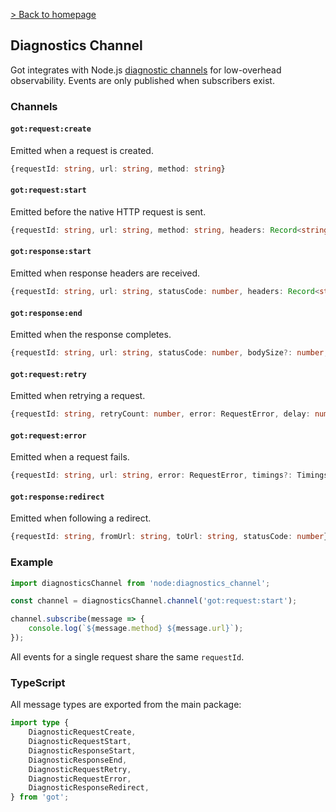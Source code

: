 [> Back to homepage](../readme.md#documentation)

## Diagnostics Channel

Got integrates with Node.js [diagnostic channels](https://nodejs.org/api/diagnostics_channel.html) for low-overhead observability. Events are only published when subscribers exist.

### Channels

#### `got:request:create`

Emitted when a request is created.

```ts
{requestId: string, url: string, method: string}
```

#### `got:request:start`

Emitted before the native HTTP request is sent.

```ts
{requestId: string, url: string, method: string, headers: Record<string, string | string[] | undefined>}
```

#### `got:response:start`

Emitted when response headers are received.

```ts
{requestId: string, url: string, statusCode: number, headers: Record<string, string | string[] | undefined>, isFromCache: boolean}
```

#### `got:response:end`

Emitted when the response completes.

```ts
{requestId: string, url: string, statusCode: number, bodySize?: number, timings?: Timings}
```

#### `got:request:retry`

Emitted when retrying a request.

```ts
{requestId: string, retryCount: number, error: RequestError, delay: number}
```

#### `got:request:error`

Emitted when a request fails.

```ts
{requestId: string, url: string, error: RequestError, timings?: Timings}
```

#### `got:response:redirect`

Emitted when following a redirect.

```ts
{requestId: string, fromUrl: string, toUrl: string, statusCode: number}
```

### Example

```js
import diagnosticsChannel from 'node:diagnostics_channel';

const channel = diagnosticsChannel.channel('got:request:start');

channel.subscribe(message => {
	console.log(`${message.method} ${message.url}`);
});
```

All events for a single request share the same `requestId`.

### TypeScript

All message types are exported from the main package:

```ts
import type {
	DiagnosticRequestCreate,
	DiagnosticRequestStart,
	DiagnosticResponseStart,
	DiagnosticResponseEnd,
	DiagnosticRequestRetry,
	DiagnosticRequestError,
	DiagnosticResponseRedirect,
} from 'got';
```
